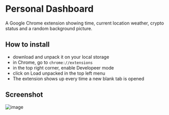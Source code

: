 # Personal Dashboard
A Google Chrome extension showing time, current location weather, crypto status and a random background picture.

## How to install
- download and unpack it on your local storage
- in Chrome, go to ```chrome://extensions```
- in the top right corner, enable Developeer mode
- click on Load unpacked in the top left menu
- The extension shows up every time a new blank tab is opened

## Screenshot
![image](https://user-images.githubusercontent.com/57393100/210609332-171d33d6-da0b-4de2-93a8-1a6a2bd40c0a.png)

